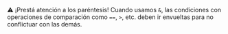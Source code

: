 :warning: ¡Prestá atención a los paréntesis! Cuando usamos `&`, las condiciones con operaciones de comparación como `==`, `>`, etc. deben ir envueltas para no conflictuar con las demás.